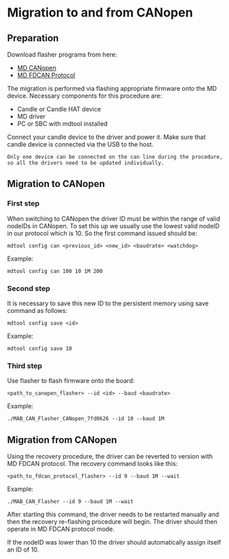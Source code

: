 # Migration to and from CANopen

## Preparation

Download flasher programs from here:

- [MD CANopen](canopen-flashers_legacy)
- [MD FDCAN Protocol](software_downloads_legacy)

The migration is performed via flashing appropriate firmware onto the MD device. Necessary
components for this procedure are:

- Candle or Candle HAT device
- MD driver
- PC or SBC with mdtool installed

Connect your candle device to the driver and power it. Make sure that candle device is connected via
the USB to the host.

```{important}
Only one device can be connected on the can line during the procedure, so all the drivers need to be updated individually.
```

## Migration to CANopen

### First step

When switching to CANopen the driver ID must be within the range of valid nodeIDs in CANopen. To set
this up we usually use the lowest valid nodeID in our protocol which is 10. So the first command
issued should be:

```
mdtool config can <previous_id> <new_id> <baudrate> <watchdog>
```

Example:

```
mdtool config can 100 10 1M 200
```

### Second step

It is necessary to save this new ID to the persistent memory using save command as follows:

```
mdtool config save <id>
```

Example:

```
mdtool config save 10
```

### Third step

Use flasher to flash firmware onto the board:

```
<path_to_canopen_flasher> --id <id> --baud <baudrate>
```

Example:

```
./MAB_CAN_Flasher_CANopen_7fd0626 --id 10 --baud 1M
```

## Migration from CANopen

Using the recovery procedure, the driver can be reverted to version with MD FDCAN protocol. The
recovery command looks like this:

```
<path_to_fdcan_protocol_flasher> --id 9 --baud 1M --wait
```

Example:

```
./MAB_CAN_Flasher --id 9 --baud 1M --wait
```

After starting this command, the driver needs to be restarted manually and then the recovery
re-flashing procedure will begin. The driver should then operate in MD FDCAN protocol mode.

If the nodeID was lower than 10 the driver should automatically assign itself an ID of 10.
